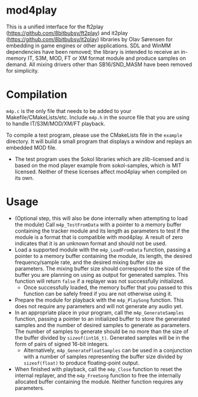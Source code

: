 # mod4play
This is a unified interface for the ft2play (https://github.com/8bitbubsy/ft2play) and it2play (https://github.com/8bitbubsy/it2play) libraries by Olav Sørensen for embedding in game engines or other applications.
SDL and WinMM dependencies have been removed;
the library is intended to receive an in-memory IT, S3M, MOD, FT or XM format module and produce samples on demand. All mixing drivers other than SB16/SND_MASM have been removed for simplicity.

# Compilation
`m4p.c` is the only file that needs to be added to your Makefile/CMakeLists/etc. Include `m4p.h` in the source file that you are using to handle IT/S3M/MOD/XM/FT playback.

To compile a test program, please use the CMakeLists file in the `example` directory. It will build a small program that displays a window and replays an embedded MOD file.
  - The test program uses the Sokol libraries which are zlib-licensed and is based on the mod player example from sokol-samples, which is MIT licensed. Neither of these licenses affect mod4play when compiled on its own.

# Usage
- (Optional step, this will also be done internally when attempting to load the module) Call `m4p_TestFromData` with a pointer to a memory buffer containing the tracker module and its length as parameters to test if the module is a format that is compatible with mod4play. A result of zero indicates that it is an unknown format and should not be used.
- Load a supported module with the `m4p_LoadFromData` function, passing a pointer to a memory buffer containing the module, its length, the desired frequency/sample rate, and the desired mixing buffer size as parameters. The mixing buffer size should correspond to the size of the buffer you are planning on using as output for generated samples. This function will return `false` if a replayer was not successfully initialized.
  - Once successfully loaded, the memory buffer that you passed to this function can be safely freed if you are not otherwise using it.
- Prepare the module for playback with the `m4p_PlaySong` function. This does not require any parameters and will not generate any audio yet.
- In an appropriate place in your program, call the `m4p_GenerateSamples` function, passing a pointer to an initialized buffer to store the generated samples and the number of desired samples to generate as parameters. The number of samples to generate should be no more than the size of the buffer divided by `sizeof(int16_t)`. Generated samples will be in the form of pairs of signed 16-bit integers.
  - Alternatively, `m4p_GenerateFloatSamples` can be used in a conjunction with a number of samples representing the buffer size divided by `sizeof(float)` to produce floating-point output.
- When finished with playback, call the `m4p_Close` function to reset the internal replayer, and the `m4p_FreeSong` function to free the internally allocated buffer containing the module. Neither function requires any parameters.
